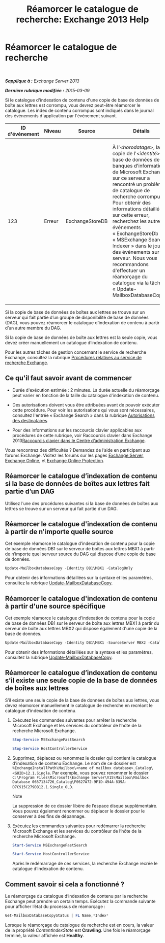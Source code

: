 ﻿---
title: 'Réamorcer le catalogue de recherche: Exchange 2013 Help'
TOCTitle: Réamorcer le catalogue de recherche
ms:assetid: 9d873bd4-0422-4975-b5e2-82a347479115
ms:mtpsurl: https://technet.microsoft.com/fr-fr/library/Ee633475(v=EXCHG.150)
ms:contentKeyID: 52062986
ms.date: 04/24/2018
mtps_version: v=EXCHG.150
ms.translationtype: HT
---

# Réamorcer le catalogue de recherche

 

_**Sapplique à :** Exchange Server 2013_

_**Dernière rubrique modifiée :** 2015-03-09_

Si le catalogue d'indexation de contenu d'une copie de base de données de boîte aux lettres est corrompu, vous devrez peut-être réamorcer le catalogue. Les index de contenu corrompus sont indiqués dans le journal des événements d'application par l'événement suivant.


<table>
<colgroup>
<col style="width: 25%" />
<col style="width: 25%" />
<col style="width: 25%" />
<col style="width: 25%" />
</colgroup>
<thead>
<tr class="header">
<th>ID d'événement</th>
<th>Niveau</th>
<th>Source</th>
<th>Détails</th>
</tr>
</thead>
<tbody>
<tr class="odd">
<td><p>123</p></td>
<td><p>Erreur</p></td>
<td><p>ExchangeStoreDB</p></td>
<td><p>À l'&lt;<em>horodatage</em>&gt;, la copie de l'&lt;<em>identité</em>&gt; de base de données des banques d'informations de Microsoft Exchange sur ce serveur a rencontré un problème de catalogue de recherche corrompu. Pour obtenir des informations détaillées sur cette erreur, recherchez les autres événements « ExchangeStoreDb » et « MSExchange Search Indexer » dans le journal des événements sur le serveur. Nous vous recommandons d'effectuer un réamorçage du catalogue via la tâche « Update-MailboxDatabaseCopy ».</p></td>
</tr>
</tbody>
</table>


Si la copie de base de données de boîtes aux lettres se trouve sur un serveur qui fait partie d’un groupe de disponibilité de base de données (DAG), vous pouvez réamorcer le catalogue d’indexation de contenu à partir d’un autre membre du DAG.

Si la copie de base de données de boîte aux lettres est la seule copie, vous devez créer manuellement un catalogue d’indexation de contenu.

Pour les autres tâches de gestion concernant le service de recherche Exchange, consultez la rubrique [Procédures relatives au service de recherche Exchange](exchange-search-procedures-exchange-2013-help.md).

## Ce qu'il faut savoir avant de commencer

  - Durée d'exécution estimée : 2 minutes. La durée actuelle du réamorçage peut varier en fonction de la taille du catalogue d'indexation de contenu.

  - Des autorisations doivent vous être attribuées avant de pouvoir exécuter cette procédure. Pour voir les autorisations qui vous sont nécessaires, consultez l'entrée « Exchange Search » dans la rubrique [Autorisations des destinataires](recipients-permissions-exchange-2013-help.md).

  - Pour des informations sur les raccourcis clavier applicables aux procédures de cette rubrique, voir Raccourcis clavier dans Exchange 2013[Raccourcis clavier dans le Centre d’administration Exchange](keyboard-shortcuts-in-the-exchange-admin-center-exchange-online-protection-help.md).

Vous rencontrez des difficultés ? Demandez de l’aide en participant aux forums Exchange. Visitez les forums sur les pages [Exchange Server](https://go.microsoft.com/fwlink/p/?linkid=60612), [Exchange Online](https://go.microsoft.com/fwlink/p/?linkid=267542), et [Exchange Online Protection](https://go.microsoft.com/fwlink/p/?linkid=285351).

## Réamorcer le catalogue d’indexation de contenu si la base de données de boîtes aux lettres fait partie d’un DAG

Utilisez l’une des procédures suivantes si la base de données de boîtes aux lettres se trouve sur un serveur qui fait partie d’un DAG.

## Réamorcer le catalogue d'indexation de contenu à partir de n'importe quelle source

Cet exemple réamorce le catalogue d’indexation de contenu pour la copie de base de données DB1 sur le serveur de boîtes aux lettres MBX1 à partir de n’importe quel serveur source du DAG qui dispose d’une copie de base de données.

```powershell
Update-MailboxDatabaseCopy -Identity DB1\MBX1 -CatalogOnly
```

Pour obtenir des informations détaillées sur la syntaxe et les paramètres, consultez la rubrique [Update-MailboxDatabaseCopy](https://technet.microsoft.com/fr-fr/library/dd335201\(v=exchg.150\)).

## Réamorcer le catalogue d'indexation de contenu à partir d'une source spécifique

Cet exemple réamorce le catalogue d'indexation de contenu pour la copie de base de données DB1 sur le serveur de boîte aux lettres MBX1 à partir du serveur de boîte aux lettres MBX2 qui dispose également d'une copie de la base de données.

```powershell
Update-MailboxDatabaseCopy -Identity DB1\MBX1 -SourceServer MBX2 -CatalogOnly
```

Pour obtenir des informations détaillées sur la syntaxe et les paramètres, consultez la rubrique [Update-MailboxDatabaseCopy](https://technet.microsoft.com/fr-fr/library/dd335201\(v=exchg.150\)).

## Réamorcer le catalogue d’indexation de contenu s’il existe une seule copie de la base de données de boîtes aux lettres

S’il existe une seule copie de la base de données de boîtes aux lettres, vous devez réamorcer manuellement le catalogue de recherche en recréant le catalogue d’indexation de contenu.

1.  Exécutez les commandes suivantes pour arrêter la recherche Microsoft Exchange et les services du contrôleur de l’hôte de la recherche Microsoft Exchange.
    
    
    ```powershell
    Stop-Service MSExchangeFastSearch
    ```

    ```powershell
    Stop-Service HostControllerService
    ```


2.  Supprimez, déplacez ou renommez le dossier qui contient le catalogue d’indexation de contenu Exchange. Le nom de ce dossier est `%ExchangeInstallPath\Mailbox\<name of mailbox database>_Catalog\<GUID>12.1.Single`. Par exemple, vous pouvez renommer le dossier `C:\Program Files\Microsoft\Exchange Server\V15\Mailbox\Mailbox Database 0657134726_Catalog\F0627A72-9F1D-494A-839A-D7C915C279DB12.1.Single_OLD`.
    
    > [!NOTE]
    > La suppression de ce dossier libère de l’espace disque supplémentaire. Vous pouvez également renommer ou déplacer le dossier pour le conserver à des fins de dépannage.


3.  Exécutez les commandes suivantes pour redémarrer la recherche Microsoft Exchange et les services du contrôleur de l’hôte de la recherche Microsoft Exchange.
    
    ```powershell
    Start-Service MSExchangeFastSearch
    ```

    ```powershell
    Start-Service HostControllerService
    ```
    Après le redémarrage de ces services, la recherche Exchange recrée le catalogue d’indexation de contenu.

## Comment savoir si cela a fonctionné ?

Le réamorçage du catalogue d’indexation de contenu par la recherche Exchange peut prendre un certain temps. Exécutez la commande suivante pour afficher l’état du processus de réamorçage :

```powershell
Get-MailboxDatabaseCopyStatus | FL Name,*Index*
```

Lorsque le réamorçage du catalogue de recherche est en cours, la valeur de la propriété *ContentIndexState* est **Crawling**. Une fois le réamorçage terminé, la valeur affichée est **Healthy**.

